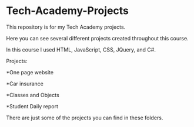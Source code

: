 # Tech-Academy-Projects
This repository is for my Tech Academy projects.

Here you can see several different projects created throughout this course.

In this course  I used HTML, JavaScript, CSS, JQuery, and C#.

Projects:

*One page website

*Car insurance

*Classes and Objects

*Student Daily report

There are just some of the projects you can find in these folders.
